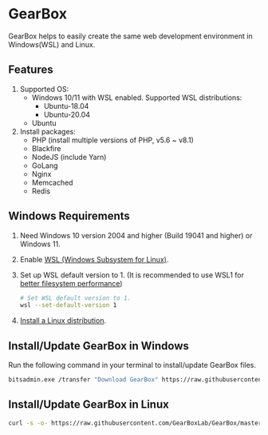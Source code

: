 GearBox
=======

GearBox helps to easily create the same web development environment in Windows(WSL) and Linux.

## Features

1. Supported OS:
   - Windows 10/11 with WSL enabled. Supported WSL distributions:
       - Ubuntu-18.04
       - Ubuntu-20.04
   - Ubuntu
2. Install packages:
   - PHP (install multiple versions of PHP, v5.6 ~ v8.1)
   - Blackfire
   - NodeJS (include Yarn)
   - GoLang
   - Nginx
   - Memcached
   - Redis

## Windows Requirements

1. Need Windows 10 version 2004 and higher (Build 19041 and higher) or Windows 11.
2. Enable [WSL (Windows Subsystem for Linux)](https://docs.microsoft.com/en-us/windows/wsl/install-manual).
3. Set up WSL default version to 1. (It is recommended to use WSL1 for [better filesystem performance](https://docs.microsoft.com/en-us/windows/wsl/compare-versions#comparing-features))
    
    ```bash
    # Set WSL default version to 1.
    wsl --set-default-version 1
    ```
4. [Install a Linux distribution](https://docs.microsoft.com/en-us/windows/wsl/install).

## Install/Update GearBox in Windows

Run the following command in your terminal to install/update GearBox files.

```bash
bitsadmin.exe /transfer "Download GearBox" https://raw.githubusercontent.com/GearBoxLab/GearBox/master/scripts/install-gearbox-windows.bat %TEMP%\install-gearbox-windows.bat && %TEMP%\install-gearbox-windows.bat && DEL /Q %TEMP%\install-gearbox-windows.bat 
```

## Install/Update GearBox in Linux

```bash
curl -s -o- https://raw.githubusercontent.com/GearBoxLab/GearBox/master/scripts/install-gearbox-linux.sh | bash
```
